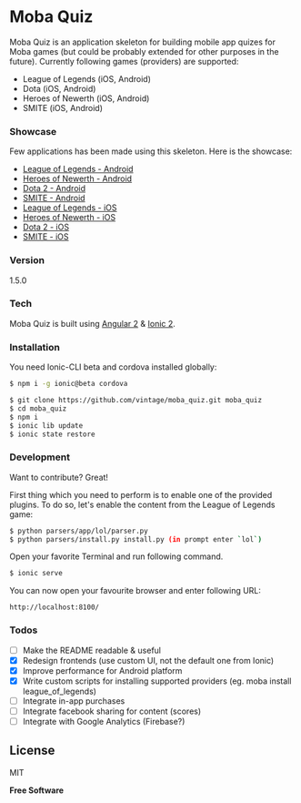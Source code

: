 # Moba Quiz

Moba Quiz is an application skeleton for building mobile app quizes for Moba games (but could be probably extended for other purposes in the future). Currently following games (providers) are supported:

  - League of Legends (iOS, Android)
  - Dota (iOS, Android)
  - Heroes of Newerth (iOS, Android)
  - SMITE (iOS, Android)


### Showcase

Few applications has been made using this skeleton. Here is the showcase:

 - [League of Legends - Android](https://play.google.com/store/apps/details?id=com.puppybox.quizlol)
 - [Heroes of Newerth - Android](https://play.google.com/store/apps/details?id=com.puppybox.quizhon)
 - [Dota 2 - Android](https://play.google.com/store/apps/details?id=com.puppybox.quizdota)
 - [SMITE - Android](https://play.google.com/store/apps/details?id=com.puppybox.quizsmite)
 - [League of Legends - iOS](https://itunes.apple.com/us/app/quiz-for-league-legends-ultimate/id1107274781?mt=8)
 - [Heroes of Newerth - iOS](https://itunes.apple.com/us/app/quiz-for-heroes-newerth-ultimate/id1109019404?mt=8)
 - [Dota 2 - iOS](https://itunes.apple.com/us/app/quiz-for-dota-2-ultimate/id1109010695)
 - [SMITE - iOS](https://itunes.apple.com/us/app/quiz-for-smite-ultimate/id1121065896?mt=8)

### Version
1.5.0

### Tech

Moba Quiz is built using [Angular 2] & [Ionic 2].

### Installation

You need Ionic-CLI beta and cordova installed globally:

```sh
$ npm i -g ionic@beta cordova
```

```sh
$ git clone https://github.com/vintage/moba_quiz.git moba_quiz
$ cd moba_quiz
$ npm i
$ ionic lib update
$ ionic state restore
```

### Development

Want to contribute? Great!

First thing which you need to perform is to enable one of the provided plugins. To do so, let's enable the content from the League of Legends game:

```sh
$ python parsers/app/lol/parser.py
$ python parsers/install.py install.py (in prompt enter `lol`)
```

Open your favorite Terminal and run following command.

```sh
$ ionic serve
```

You can now open your favourite browser and enter following URL:

```
http://localhost:8100/
```

### Todos

 - [ ] Make the README readable & useful
 - [x] Redesign frontends (use custom UI, not the default one from Ionic)
 - [x] Improve performance for Android platform
 - [x] Write custom scripts for installing supported providers (eg. moba install league_of_legends)
 - [ ] Integrate in-app purchases
 - [ ] Integrate facebook sharing for content (scores)
 - [ ] Integrate with Google Analytics (Firebase?)

License
----

MIT


**Free Software**

   [Angular 2]: <http://angular.io>
   [Ionic 2]: <http://ionicframework.com/docs/v2/>
